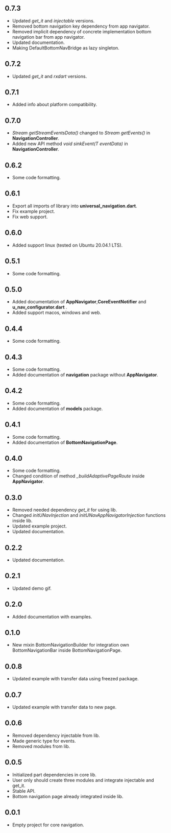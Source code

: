 ## 0.7.3

* Updated *get_it* and *injectable* versions.
* Removed bottom navigation key dependency from app navigator.
* Removed implicit dependency of concrete implementation bottom navigation bar from app navigator.
* Updated documentation.
* Making DefaultBottomNavBridge as lazy singleton.

## 0.7.2

* Updated *get_it* and *rxdart* versions.

## 0.7.1

* Added info about platform compatibility.

## 0.7.0

* *Stream<T> getStreamEventsData()* changed to *Stream<T> getEvents()* in **NavigationController**.
* Added new API method *void sinkEvent(T eventData)* in **NavigationController**.

## 0.6.2

* Some code formatting.

## 0.6.1

* Export all imports of library into **universal_navigation.dart**.
* Fix example project.
* Fix web support.

## 0.6.0

* Added support linux (tested on Ubuntu 20.04.1 LTS).

## 0.5.1

* Some code formatting.

## 0.5.0

* Added documentation of **AppNavigator**,**CoreEventNotifier** and **u_nav_configurator.dart** .
* Added support macos, windows and web.

## 0.4.4

* Some code formatting.

## 0.4.3

* Some code formatting.
* Added documentation of  **navigation** package without **AppNavigator**.

## 0.4.2

* Some code formatting.
* Added documentation of  **models** package.

## 0.4.1

* Some code formatting.
* Added documentation of  **BottomNavigationPage**.

## 0.4.0

* Some code formatting.
* Changed condition of method *_buildAdaptivePageRoute* inside **AppNavigator**.

## 0.3.0

* Removed needed dependency *get_it*  for using lib.
* Changed *initUNavInjection* and *initUNavAppNavigatorInjection* functions inside lib.
* Updated example project.
* Updated documentation.

## 0.2.2

* Updated documentation.

## 0.2.1

* Updated demo gif.

## 0.2.0

* Added documentation with examples.

## 0.1.0

* New mixin BottomNavigationBuilder for integration own BottomNavigationBar inside BottomNavigationPage.

## 0.0.8

* Updated example with transfer data using freezed package.

## 0.0.7

* Updated example with transfer data to new page.


## 0.0.6

* Removed dependency injectable from lib.
* Made generic type for events.
* Removed modules from lib.

## 0.0.5

* Initialized part dependencies in core lib.
* User only should create three modules and integrate injectable and get_it.
* Stable API.
* Bottom navigation page already integrated inside lib.

## 0.0.1

* Empty project for core navigation.
